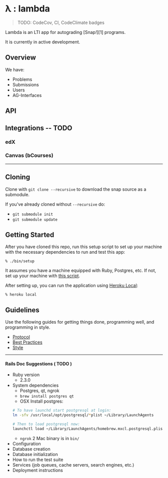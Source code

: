 # λ : lambda
> TODO: CodeCov, CI, CodeClimate badges

Lambda is an LTI app for autograding [Snap<em>!</em>][1] programs.

It is currently in active development.

## Overview

We have:
* Problems
* Submissions
* Users
* AG-Interfaces

## API

## Integrations -- TODO
### edX
### Canvas (bCourses)


---

## Cloning
Clone with `git clone --recursive` to download the snap source as a submodule.

If you've already cloned without `--recursive` do:

* `git submodule init`
* `git submodule update`

## Getting Started

After you have cloned this repo, run this setup script to set up your machine
with the necessary dependencies to run and test this app:

    % ./bin/setup

It assumes you have a machine equipped with Ruby, Postgres, etc. If not, set up
your machine with [this script].

[this script]: https://github.com/thoughtbot/laptop

After setting up, you can run the application using [Heroku Local]:

    % heroku local

[Heroku Local]: https://devcenter.heroku.com/articles/heroku-local

## Guidelines

Use the following guides for getting things done, programming well, and
programming in style.

* [Protocol](http://github.com/thoughtbot/guides/blob/master/protocol)
* [Best Practices](http://github.com/thoughtbot/guides/blob/master/best-practices)
* [Style](http://github.com/thoughtbot/guides/blob/master/style)

---

#### Rails Doc Suggestions ( TODO )
* Ruby version
	* 2.3.0
* System dependencies
	* Postgres, qt, ngrok
	* `brew install postgres qt`
	* OSX Install postgres:
	```sh
	# To have launchd start postgresql at login:
	ln -sfv /usr/local/opt/postgresql/*plist ~/Library/LaunchAgents

	# Then to load postgresql now:
	launchctl load ~/Library/LaunchAgents/homebrew.mxcl.postgresql.plist
	```
	* `ngrok` 2 Mac binary is in `bin/`
* Configuration
* Database creation
* Database initialization
* How to run the test suite
* Services (job queues, cache servers, search engines, etc.)
* Deployment instructions

